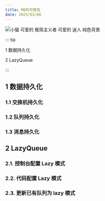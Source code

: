 ```yaml
---
title: MQ的可靠性
date: 2025/03/06
---
```


![小猫 可爱的 极简主义者 可爱的 迷人 纯色背景](https://bizhi1.com/wp-content/uploads/2024/11/kitten-3840x2160-adorable-minimalist-cute-charming-26365.jpg)

::: tip

1 数据持久化

2 LazyQueue

:::

## 1 数据持久化

### 1.1 交换机持久化

### 1.2 队列持久化

### 1.3 消息持久化

## 2 LazyQueue

### 2.1. 控制台配置 Lazy 模式

### 2.2. 代码配置 Lazy 模式

### 2.3. 更新已有队列为 lazy 模式